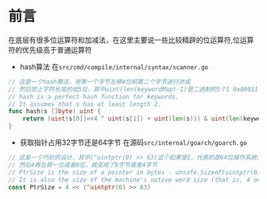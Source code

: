 前言
===
在底层有很多位运算符和加减法，在这里主要说一些比较精辟的位运算符,位运算符的优先级高于普通运算符
- hash算法
在`src/cmd/compile/internal/syntax/scanner.go`
```go
// 这是一个hash算法，用第一个字节左移4位和第二个字节进行亦或
// 然后加上字符长度的低5位，其中uint(len(keywordMap)-1)是二进制的5个1 0x00011111
// hash is a perfect hash function for keywords.
// It assumes that s has at least length 2.
func hash(s []byte) uint {
	return (uint(s[0])<<4 ^ uint(s[1]) + uint(len(s))) & uint(len(keywordMap)-1)
}
```

- 获取指针占用32字节还是64字节
在源码`src/internal/goarch/goarch.go`

```go
// 这是一个巧妙的设计，其中(^uintptr(0) >> 63)这个如果是1，代表的是64位操作系统，如果32位，就是0
// 然后4再左移一位或者0位，就变成了8字节或者4字节
// PtrSize is the size of a pointer in bytes - unsafe.Sizeof(uintptr(0)) but as an ideal constant.
// It is also the size of the machine's native word size (that is, 4 on 32-bit systems, 8 on 64-bit).
const PtrSize = 4 << (^uintptr(0) >> 63)
```